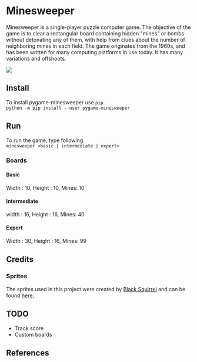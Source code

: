 # Minesweeper
Minesweeper is a single-player puzzle computer game. The objective of the game is to clear a rectangular board containing hidden "mines" or bombs without detonating any of them, with help from clues about the number of neighboring mines in each field. The game originates from the 1960s, and has been written for many computing platforms in use today. It has many variations and offshoots.

![](https://raw.githubusercontent.com/andreasisnes/minesweeper/master/screenshots/ingame.png)



## Install
To install pygame-minesweeper use `pip`.<br/>
`python -m pip install --user pygame-minesweeper`

## Run
To run the game, type following.<br/>
`minesweeper <basic | intermediate | expert>`

### Boards
#### Basic
Width : 10, Height : 10, Mines: 10

#### Intermediate
width : 16, Height : 16, Mines: 40

#### Expert
Width : 30, Height : 16, Mines: 99


## Credits
### Sprites

The sprites used in this project were created by [Black Squirrel](https://www.spriters-resource.com/submitter/Black+Squirrel/) and can be found [here.](https://www.spriters-resource.com/pc_computer/minesweeper/sheet/19849/)

## TODO
* Track score
* Custom boards

## References
